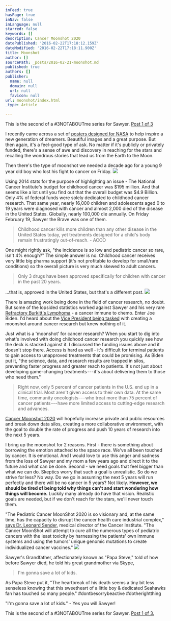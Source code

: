 ```yaml
---
inFeed: true
hasPage: true
inNav: false
inLanguage: null
starred: false
keywords: []
description: Cancer Moonshot 2020
datePublished: '2016-02-22T17:18:12.159Z'
dateModified: '2016-02-22T17:18:11.900Z'
title: Moonshot
author: []
sourcePath: _posts/2016-02-21-moonshot.md
published: true
authors: []
publisher:
  name: null
  domain: null
  url: null
  favicon: null
url: moonshot/index.html
_type: Article

---
```

This is the second of a \#3NOTABOUTme series for Sawyer.  [Post 1 of 3][0]

I recently came across a set of [posters designed for NASA][1] to help inspire a new generation of dreamers. Beautiful images and a great purpose. But then again, it's a feel-good type of ask. No matter if it's publicly or privately funded, there's a sense of awe and discovery in reaching for the stars and recalling the wondrous stories that lead us from the Earth to the Moon.

Then there's the type of moonshot we needed a decade ago for a young 9 year old boy who lost his fight to cancer on Friday. ![](https://the-grid-user-content.s3-us-west-2.amazonaws.com/1b5600a3-c516-489c-bffd-acd97ed8f79a.png)

Using 2014 stats for the purpose of highlighting an issue - The National Cancer Institute's budget for childhood cancer was $195 million. And that seems like a lot until you find out that the overall budget was $4.9 Billion. Only 4% of federal funds were solely dedicated to childhood cancer research. That same year, nearly 16,000 children and adolescents aged 0 to 19 years were diagnosed with cancer and almost 2,000 died of the disease in the United States. Globally, nearly 100,000 die annually. On Friday February 19, Sawyer the Brave was one of them.

> Childhood cancer kills more children than any other disease in the United States today, yet treatments designed for a child's body remain frustratingly out-of-reach. - ACCO

One might rightly ask, "the incidence is so low and pediatric cancer so rare, isn't 4% enough?" The simple answer is no. Childhood cancer receives very little big pharma support (it's not profitable to develop for small/rare conditions) so the overall picture is very much skewed to adult cancers.

> Only 3 drugs have been approved specifically for children with cancer in the past 20 years.

...that is, approved in the United States, but that's a different post.  ![](https://the-grid-user-content.s3-us-west-2.amazonaws.com/3a1f8fe8-2fa2-41cd-bf07-5969448f3523.png)

There is amazing work being done in the field of cancer research, no doubt. But some of the lopsided statistics worked against Sawyer and his very rare [Refractory Burkitt's Lymphoma][2] - a cancer immune to chemo. Enter Joe Biden. I'd heard about the [Vice President being tasked][3] with creating a moonshot around cancer research but knew nothing of it. 

Just what is a 'moonshot' for cancer research? When you start to dig into what's involved with doing childhood cancer research you quickly see how the deck is stacked against it. I discussed the funding issues above and it doesn't stop there. Access is hard as well - it's difficult for terminal patients to gain access to unapproved treatments that could be promising. As Biden put it, "the science, data, and research results are trapped in silos, preventing faster progress and greater reach to patients. It's not just about developing game-changing treatments --- it's about delivering them to those who need them." 
> 
> Right now, only 5 percent of cancer patients in the U.S. end up in a clinical trial. Most aren't given access to their own data. At the same time, community oncologists --- who treat more than 75 percent of cancer patients --- have more limited access to cutting-edge research and advances.

[Cancer Moonshot 2020][4] will hopefully increase private and public resources and break down data silos, creating a more collaborative environment, with the goal to double the rate of progress and push 10 years of research into the next 5 years. 

I bring up the moonshot for 2 reasons. First - there is something about borrowing the emotion attached to the space race. We've all been touched by cancer. It is emotional. And I would love to use this anger and sadness from the loss of Sawyer and my mom a few years ago and direct it to the future and what can be done. Second - we need goals that feel bigger than what we can do. Skeptics worry that such a goal is unrealistic. So do we strive for less? No way. Do we go in assuming the next 5 years will run perfectly and there will be no cancer in 5 years? Not likely. **However, we should be tired of being told why things can't and start wondering how things will become.** Luckily many already do have that vision. Realistic goals are needed, but if we don't reach for the stars, we'll never touch them.

"The Pediatric Cancer MoonShot 2020 is so visionary and, at the same time, has the capacity to disrupt the cancer health care industrial complex," [says Dr. Leonard Sender][5], medical director of the Cancer Institute. "The Cancer MoonShot will attempt to cure all the numerous types of pediatric cancers with the least toxicity by harnessing the patients' own immune systems and using the tumors' unique genomic mutations to create individualized cancer vaccines."
![](https://the-grid-user-content.s3-us-west-2.amazonaws.com/b7a88724-5147-4970-94f2-c5f0ef105eeb.JPG)

Sawyer's Grandfather, affectionately known as "Papa Steve," told of how before Sawyer died, he told his great grandmother via Skype,

> I'm gonna save a lot of kids.

As Papa Steve put it, "The heartbreak of his death seems a tiny bit less senseless knowing that this sweetheart of a little boy & dedicated Seahawks fan has touched so many people."  \#dontbesorrybeactive \#dotherightthing 

"I'm gonna save a lot of kids." - Yes you will Sawyer!

This is the second of a \#3NOTABOUTme series for Sawyer. [Post 1 of 3\.][0]

[][6]

[0]: https://thegrid.ai/3notaboutme/e6aba2a2-707c-4644-9d01-d68096c44a9b/
[1]: http://www.jpl.nasa.gov/visions-of-the-future/
[2]: https://en.wikipedia.org/wiki/Burkitt%27s_lymphoma
[3]: https://medium.com/@VPOTUS/inspiring-a-new-generation-to-defy-the-bounds-of-innovation-a-moonshot-to-cure-cancer-fbdf71d01c2e#.xps5qz6vk
[4]: http://www.cancermoonshot2020.org/
[5]: https://docs.chocchildrens.org/choc-joins-national-pediatrics-consortium-to-fight-childhood-cancer/
[6]: http://providers.choc.org/findadoc/index.cfm?id=P00348&pid=67&d=Leonard-Sender